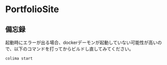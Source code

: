 # PortfolioSite

## 備忘録
起動時にエラーが出る場合、dockerデーモンが起動していない可能性が高いので、以下のコマンドを打ってからビルドし直してみてください。
```bash
colima start
```
